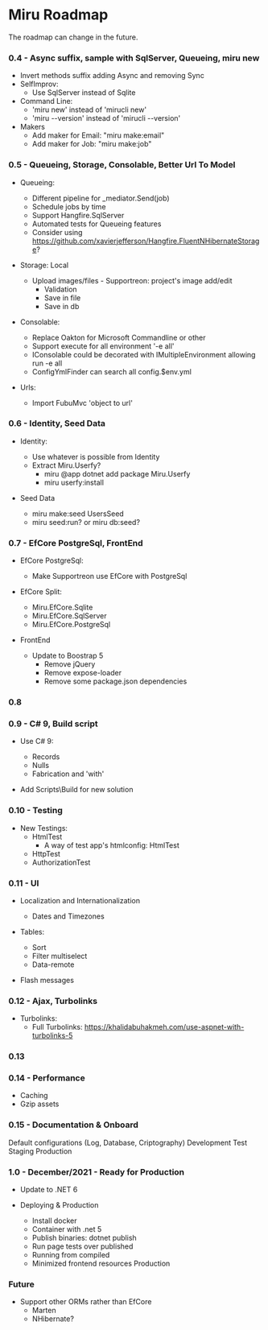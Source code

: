 # Miru Roadmap

The roadmap can change in the future.

### 0.4 - Async suffix, sample with SqlServer, Queueing, miru new

- Invert methods suffix adding Async and removing Sync
- SelfImprov:
    - Use SqlServer instead of Sqlite
- Command Line:
    - 'miru new' instead of 'mirucli new'
    - 'miru --version' instead of 'mirucli --version'
- Makers
    - Add maker for Email: "miru make:email"
    - Add maker for Job: "miru make:job"

### 0.5 - Queueing, Storage, Consolable, Better Url To Model

- Queueing:      
    - Different pipeline for _mediator.Send(job)
    - Schedule jobs by time
    - Support Hangfire.SqlServer
    - Automated tests for Queueing features
    - Consider using https://github.com/xavierjefferson/Hangfire.FluentNHibernateStorage?
        
- Storage: Local
    - Upload images/files - Supportreon: project's image add/edit
        - Validation
        - Save in file
        - Save in db
    
- Consolable:
    - Replace Oakton for Microsoft Commandline or other
    - Support execute for all environment '-e all'
    - IConsolable could be decorated with IMultipleEnvironment allowing run -e all
    - ConfigYmlFinder can search all config.$env.yml

- Urls:
    - Import FubuMvc 'object to url'

### 0.6 - Identity, Seed Data
  
- Identity:
    - Use whatever is possible from Identity
    - Extract Miru.Userfy?
        - miru @app dotnet add package Miru.Userfy
        - miru userfy:install 
                  
- Seed Data
    - miru make:seed UsersSeed
    - miru seed:run? or miru db:seed?
        
### 0.7 - EfCore PostgreSql, FrontEnd

- EfCore PostgreSql:
    - Make Supportreon use EfCore with PostgreSql
   
- EfCore Split:
    - Miru.EfCore.Sqlite
    - Miru.EfCore.SqlServer
    - Miru.EfCore.PostgreSql
    
- FrontEnd
    - Update to Boostrap 5
        - Remove jQuery
        - Remove expose-loader
        - Remove some package.json dependencies

### 0.8



### 0.9 - C# 9, Build script

- Use C# 9:
    - Records
    - Nulls
    - Fabrication and 'with'
        
- Add Scripts\Build for new solution
    
### 0.10 - Testing

- New Testings:
    - HtmlTest
        - A way of test app's htmlconfig: HtmlTest
    - HttpTest
    - AuthorizationTest
        
### 0.11 - UI

- Localization and Internationalization
    - Dates and Timezones
    
- Tables:
    - Sort
    - Filter multiselect
    - Data-remote
        
- Flash messages

### 0.12 - Ajax, Turbolinks

- Turbolinks:
    - Full Turbolinks: https://khalidabuhakmeh.com/use-aspnet-with-turbolinks-5
        
### 0.13
### 0.14 - Performance

- Caching
- Gzip assets
    
### 0.15 - Documentation & Onboard

Default configurations (Log, Database, Criptography)
    Development
    Test
    Staging
    Production
    
### 1.0 - December/2021 - Ready for Production

- Update to .NET 6
    
- Deploying & Production
    - Install docker
    - Container with .net 5
    - Publish binaries: dotnet publish
    - Run page tests over published        
    - Running from compiled
    - Minimized frontend resources Production
    
### Future

- Support other ORMs rather than EfCore
    - Marten
    - NHibernate?
